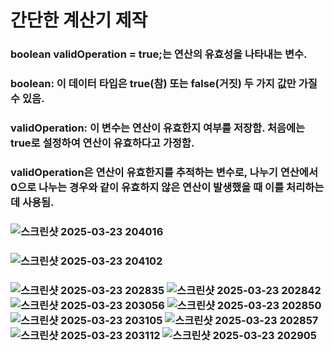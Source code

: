 # 간단한 계산기 제작

### boolean validOperation = true;는 연산의 유효성을 나타내는 변수.
### boolean: 이 데이터 타입은 true(참) 또는 false(거짓) 두 가지 값만 가질 수 있음.
### validOperation: 이 변수는 연산이 유효한지 여부를 저장함. 처음에는 true로 설정하여 연산이 유효하다고 가정함.
### validOperation은 연산이 유효한지를 추적하는 변수로, 나누기 연산에서 0으로 나누는 경우와 같이 유효하지 않은 연산이 발생했을 때 이를 처리하는 데 사용됨.

### ![스크린샷 2025-03-23 204016](https://github.com/user-attachments/assets/3e17cc26-25ff-44bf-a2b5-fd4e208b22ae)

### ![스크린샷 2025-03-23 204102](https://github.com/user-attachments/assets/de051938-9f29-4643-b4ea-5fb80b0fe99f)

### ![스크린샷 2025-03-23 202835](https://github.com/user-attachments/assets/20f3c477-fac5-4d00-8125-b9941e551a12) ![스크린샷 2025-03-23 202842](https://github.com/user-attachments/assets/38f31a8d-d555-4539-8889-ccdc32be29e9) ![스크린샷 2025-03-23 203056](https://github.com/user-attachments/assets/dbc962e7-fc22-4ca9-8229-5a425bdce8d5) ![스크린샷 2025-03-23 202850](https://github.com/user-attachments/assets/6dad44fc-3924-485b-8d79-5c381d45c50b) ![스크린샷 2025-03-23 203105](https://github.com/user-attachments/assets/fb83c045-9a1a-4e5a-9808-68d5b3fcd071) ![스크린샷 2025-03-23 202857](https://github.com/user-attachments/assets/b2d34522-65ba-40e1-a816-1805a452413d) ![스크린샷 2025-03-23 203112](https://github.com/user-attachments/assets/52f0ab90-e752-48c1-9541-330dc3393c16) ![스크린샷 2025-03-23 202905](https://github.com/user-attachments/assets/0b1c72b6-9570-41a5-b26c-daa3e6027c7e)
